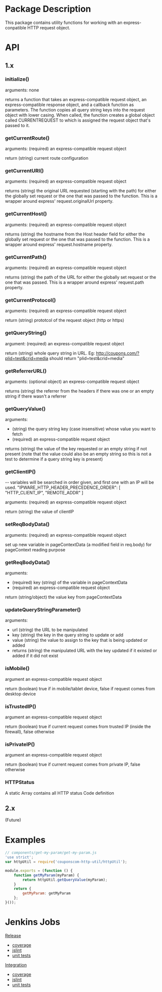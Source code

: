 # Package Description
This package contains utility functions for working with an express-conpatible HTTP request object.

# API
## 1.x
### initialize()

arguments: none

returns a function that takes an express-compatible request object, an express-compatible response object, and a callback function as parameters. The function copies all query string keys into the request object with lower casing. When called, the function creates a global object called CURRENTREQUEST to which is assigned the request object that's passed to it.

### getCurrentRoute()
arguments: (required) an express-compatible request object

return (string) current route configuration

### getCurrentURI()

arguments: (required) an express-compatible request object

returns (string) the original URL requested (starting with the path) for either the globally set request or the one that was passed to the function. This is a wrapper around express' request.originalUrl property.

### getCurrentHost()

arguments: (required) an express-compatible request object

returns (string) the hostname from the Host header field for either the globally set request or the one that was passed to the function. This is a wrapper around express' request.hostname property.

### getCurrentPath()

arguments: (required) an express-compatible request object

returns (string) the path of the URL for either the globally set request or the one that was passed. This is a wrapper around express' request.path property.

### getCurrentProtocol()

arguments: (required) an express-compatible request object

return (string) prototcol of the request object (http or https)

### getQueryString()
argument: (required) an express-compatible request object

return (string) whole query string in URL.
Eg: http://coupons.com/?plid=test&crid=media should return "plid=test&crid=media"

### getReferrerURL()

arguments: (optional object) an express-compatible request object

returns (string) the referrer from the headers if there was one or an empty string if there wasn't a referrer

### getQueryValue()

arguments:

- (string) the query string key (case insensitive) whose value you want to fetch
- (required) an express-compatible request object

returns (string)  the value of the key requested or an empty string if not present (note that the value could also be an empty string so this is not a test to determine if a query string key is present)

### getClientIP()

-- variables will be searched in order given, and first one with an IP will be used.
    "IPWARE_HTTP_HEADER_PRECEDENCE_ORDER": [
        "HTTP_CLIENT_IP",
        "REMOTE_ADDR"
    ]

arguments: (required) an express-compatible request object

return (string) the value of clientIP

### setReqBodyData()

arguments: (required) an express-compatible request object

set up new variable in pageContextData (a modified field in req.body) for pageContext reading purpose


### getReqBodyData()

arguments:
- (required) key (string) of the variable in pageContextData
- (required) an express-compatible request object

return (string/object) the value key from pageContextData

### updateQueryStringParameter()

arguments:

- url (string) the URL to be manipulated
- key (string) the key in the query string to update or add
- value (string) the value to assign to the key that is being updated or added
- returns (string)  the manipulated URL with the key updated if it existed or added if it did not exist

### isMobile()
argument an express-compatible request object

return (boolean) true if in mobile/tablet device, false if request comes from desktop device

### isTrustedIP()
argument an express-compatible request object

return (boolean) true if current request comes from trusted IP (inside the firewall), false otherwise

### isPrivateIP()
argument an express-compatible request object

return (boolean) true if current request comes from private IP, false otherwise

### HTTPStatus
A static Array contains all HTTP status Code definition


## 2.x
(Future)

# Examples
```javascript
// components/get-my-param/get-my-param.js
'use strict';
var httpUtil = require('couponscom-http-util/httpUtil');

module.exports = (function () {
    function getMyParam(myParam) {
        return httpUtil.getQueryValue(myParam);
    }
    return {
        getMyParam: getMyParam
    };
}());
```

# Jenkins Jobs

[Release](http://jenkins.corp.coupons.com/view/N2/view/Release/job/n2-http-util-release/)
- [coverage](http://jenkins.corp.coupons.com/view/N2/view/Release/job/n2-http-util-release-coverage/)
- [jslint](http://jenkins.corp.coupons.com/view/N2/view/Release/job/n2-http-util-release-lint-js/)
- [unit tests](http://jenkins.corp.coupons.com/view/N2/view/Release/job/n2-http-util-release-unittests/)

[Integration](http://jenkins.corp.coupons.com/view/N2/view/Release/job/n2-http-util-integration/)
- [coverage](http://jenkins.corp.coupons.com/view/N2/view/Release/job/n2-http-util-integration-coverage/)
- [jslint](http://jenkins.corp.coupons.com/view/N2/view/Release/job/n2-http-util-integration-lint-js/)
- [unit tests](http://jenkins.corp.coupons.com/view/N2/view/Release/job/n2-http-util-integration-unittests/)
